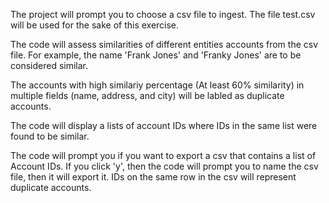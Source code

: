 The project will prompt you to choose a csv file to ingest. The file test.csv will be used for the sake of this exercise.

The code will assess similarities of different entities accounts from the csv file. For example, the name 'Frank Jones' and 'Franky Jones' are to be considered similar.

The accounts with high similariy percentage (At least 60% similarity) in multiple fields (name, address, and city) will be labled as duplicate accounts.

The code will display a lists of account IDs where IDs in the same list were found to be similar.

The code will prompt you if you want to export a csv that contains a list of Account IDs. If you click 'y', then the code will prompt you to name the csv file, then it will export it. IDs on the same row in the csv will represent duplicate accounts.
